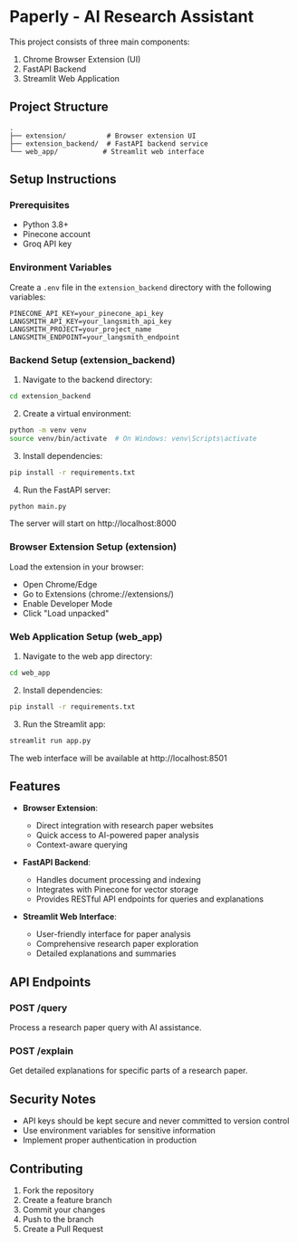 # Paperly - AI Research Assistant

This project consists of three main components:
1. Chrome Browser Extension (UI)
2. FastAPI Backend
3. Streamlit Web Application

## Project Structure

```
.
├── extension/          # Browser extension UI
├── extension_backend/  # FastAPI backend service
└── web_app/           # Streamlit web interface
```

## Setup Instructions

### Prerequisites
- Python 3.8+
- Pinecone account
- Groq API key

### Environment Variables
Create a `.env` file in the `extension_backend` directory with the following variables:

```env
PINECONE_API_KEY=your_pinecone_api_key
LANGSMITH_API_KEY=your_langsmith_api_key
LANGSMITH_PROJECT=your_project_name
LANGSMITH_ENDPOINT=your_langsmith_endpoint
```

### Backend Setup (extension_backend)

1. Navigate to the backend directory:
```bash
cd extension_backend
```

2. Create a virtual environment:
```bash
python -m venv venv
source venv/bin/activate  # On Windows: venv\Scripts\activate
```

3. Install dependencies:
```bash
pip install -r requirements.txt
```

4. Run the FastAPI server:
```bash
python main.py
```

The server will start on http://localhost:8000

### Browser Extension Setup (extension)

Load the extension in your browser:
   - Open Chrome/Edge
   - Go to Extensions (chrome://extensions/)
   - Enable Developer Mode
   - Click "Load unpacked"

### Web Application Setup (web_app)

1. Navigate to the web app directory:
```bash
cd web_app
```

2. Install dependencies:
```bash
pip install -r requirements.txt
```

3. Run the Streamlit app:
```bash
streamlit run app.py
```

The web interface will be available at http://localhost:8501

## Features

- **Browser Extension**:
  - Direct integration with research paper websites
  - Quick access to AI-powered paper analysis
  - Context-aware querying

- **FastAPI Backend**:
  - Handles document processing and indexing
  - Integrates with Pinecone for vector storage
  - Provides RESTful API endpoints for queries and explanations

- **Streamlit Web Interface**:
  - User-friendly interface for paper analysis
  - Comprehensive research paper exploration
  - Detailed explanations and summaries

## API Endpoints

### POST /query
Process a research paper query with AI assistance.

### POST /explain
Get detailed explanations for specific parts of a research paper.

## Security Notes

- API keys should be kept secure and never committed to version control
- Use environment variables for sensitive information
- Implement proper authentication in production

## Contributing

1. Fork the repository
2. Create a feature branch
3. Commit your changes
4. Push to the branch
5. Create a Pull Request
